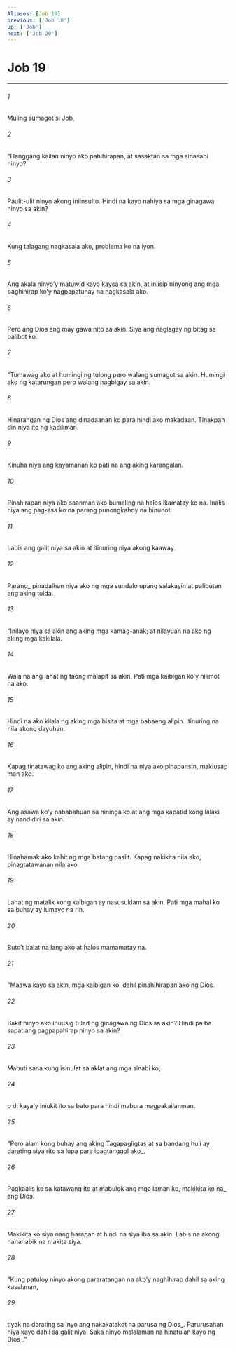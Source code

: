 ```yaml
---
Aliases: [Job 19]
previous: ['Job 18']
up: ['Job']
next: ['Job 20']
---
```

# Job 19

***






















###### 1 










Muling sumagot si Job, 





















###### 2 










"Hanggang kailan ninyo ako pahihirapan, at sasaktan sa mga sinasabi ninyo? 





















###### 3 










Paulit-ulit ninyo akong iniinsulto. Hindi na kayo nahiya sa mga ginagawa ninyo sa akin? 





















###### 4 










Kung talagang nagkasala ako, problema ko na iyon. 





















###### 5 










Ang akala ninyoʼy matuwid kayo kaysa sa akin, at iniisip ninyong ang mga paghihirap koʼy nagpapatunay na nagkasala ako. 





















###### 6 










Pero ang Dios ang may gawa nito sa akin. Siya ang naglagay ng bitag sa palibot ko. 





















###### 7 










"Tumawag ako at humingi ng tulong pero walang sumagot sa akin. Humingi ako ng katarungan pero walang nagbigay sa akin. 





















###### 8 










Hinarangan ng Dios ang dinadaanan ko para hindi ako makadaan. Tinakpan din niya ito ng kadiliman. 





















###### 9 










Kinuha niya ang kayamanan ko pati na ang aking karangalan. 





















###### 10 










Pinahirapan niya ako saanman ako bumaling na halos ikamatay ko na. Inalis niya ang pag-asa ko na parang punongkahoy na binunot. 





















###### 11 










Labis ang galit niya sa akin at itinuring niya akong kaaway. 





















###### 12 










Parang_ pinadalhan niya ako ng mga sundalo upang salakayin at palibutan ang aking tolda. 





















###### 13 










"Inilayo niya sa akin ang aking mga kamag-anak; at nilayuan na ako ng aking mga kakilala. 





















###### 14 










Wala na ang lahat ng taong malapit sa akin. Pati mga kaibigan koʼy nilimot na ako. 





















###### 15 










Hindi na ako kilala ng aking mga bisita at mga babaeng alipin. Itinuring na nila akong dayuhan. 





















###### 16 










Kapag tinatawag ko ang aking alipin, hindi na niya ako pinapansin, makiusap man ako. 





















###### 17 










Ang asawa koʼy nababahuan sa hininga ko at ang mga kapatid kong lalaki ay nandidiri sa akin. 





















###### 18 










Hinahamak ako kahit ng mga batang paslit. Kapag nakikita nila ako, pinagtatawanan nila ako. 





















###### 19 










Lahat ng matalik kong kaibigan ay nasusuklam sa akin. Pati mga mahal ko sa buhay ay lumayo na rin. 





















###### 20 










Butoʼt balat na lang ako at halos mamamatay na. 





















###### 21 










"Maawa kayo sa akin, mga kaibigan ko, dahil pinahihirapan ako ng Dios. 





















###### 22 










Bakit ninyo ako inuusig tulad ng ginagawa ng Dios sa akin? Hindi pa ba sapat ang pagpapahirap ninyo sa akin? 





















###### 23 










Mabuti sana kung isinulat sa aklat ang mga sinabi ko, 





















###### 24 










o di kayaʼy iniukit ito sa bato para hindi mabura magpakailanman. 





















###### 25 










"Pero alam kong buhay ang aking Tagapagligtas at sa bandang huli ay darating siya rito sa lupa para ipagtanggol ako_. 





















###### 26 










Pagkaalis ko sa katawang ito at mabulok ang mga laman ko, makikita ko na_ ang Dios. 





















###### 27 










Makikita ko siya nang harapan at hindi na siya iba sa akin. Labis na akong nananabik na makita siya. 





















###### 28 










"Kung patuloy ninyo akong pararatangan na akoʼy naghihirap dahil sa aking kasalanan, 





















###### 29 










tiyak na darating sa inyo ang nakakatakot na parusa ng Dios_. Parurusahan niya kayo dahil sa galit niya. Saka ninyo malalaman na hinatulan kayo ng Dios_."
